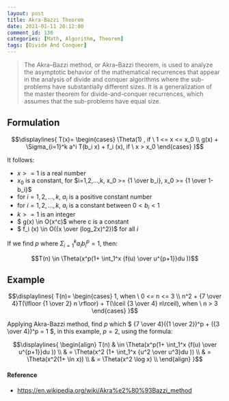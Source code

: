```yaml
---
layout: post
title: Akra-Bazzi Theorem
date: 2021-01-11 20:12:00
comment_id: 130
categories: [Math, Algorithm, Theorem]
tags: [Divide And Conquer]
---
```


> The Akra–Bazzi method, or Akra–Bazzi theorem, is used to analyze the asymptotic behavior of the mathematical recurrences that appear in the analysis of divide and conquer algorithms where the sub-problems have substantially different sizes. It is a generalization of the master theorem for divide-and-conquer recurrences, which assumes that the sub-problems have equal size.

## Formulation

$$\displaylines{ 
T(x)= 
\begin{cases}
\Theta(1) , if \ 1 <= x <= x_0 \\ 
g(x) + \Sigma_{i=1}^k a^i T(b_i x) + f_i (x), if \ x > x_0
\end{cases}
}$$

It follows:

- $x>=1$ is a real number
- $x_0$ is a constant, for $i=1,2,...,k, x_0 >= {1 \over b_i}, x_0 >= {1 \over 1-b_i}$
- for $i=1,2,...,k$, $a_i$ is a positive constant number
- for $i=1,2,...,k$, $a_i$ is a constant between $0< b_i < 1$
- $k >= 1$ is an integer
- $ g(x) \in O(x^c)$ where c is a constant
- $ f_i (x) \in O({x \over (log_2x)^2})$ for all $i$

If we find $p$ where $\Sigma_{i=1}^k a_i b_i^p = 1$, then:

$$T(n) \in \Theta(x^p(1+ \int_1^x {f(u) \over u^{p+1}}du ))$$

## Example

$$\displaylines{
T(n)=
\begin{cases}
1, when \ 0 <= n <= 3 \\
n^2 + {7 \over 4}T(\lfloor {1 \over 2} n \rfloor) + T(\lceil {3 \over 4} n\rceil), when \ n > 3
\end{cases}
}$$

Applying Akra-Bazzi method, find $p$ which $ {7 \over 4}({1 \over 2})^p + ({3 \over 4})^p = 1 $, in this example, $p=2$, using the formula:

$$\displaylines{
\begin{align}
T(n) & \in \Theta(x^p(1+ \int_1^x {f(u) \over u^{p+1}}du )) \\
& = \Theta(x^2 (1+ \int_1^x {u^2 \over u^3}du )) \\
& = \Theta(x^2(1+ \ln x)) \\
& = \Theta(x^2 \log x) \\
\end{align}
}$$

#### Reference

- <https://en.wikipedia.org/wiki/Akra%e2%80%93Bazzi_method>
